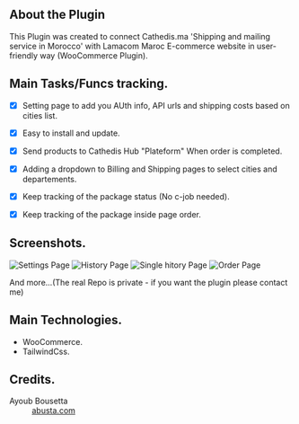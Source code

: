 
## About the Plugin

This Plugin was created to connect Cathedis.ma 'Shipping and mailing service in Morocco' with Lamacom Maroc E-commerce website in user-friendly way (WooCommerce Plugin).


## Main Tasks/Funcs tracking.
- [x] Setting page to add you AUth info, API urls and shipping costs based on cities list.
- [x] Easy to install and update.
- [x] Send products to Cathedis Hub "Plateform" When order is completed.
- [x] Adding a dropdown to Billing and Shipping pages to select cities and departements.
- [x] Keep tracking of the package status (No c-job needed).
- [x] Keep tracking of the package inside page order.


## Screenshots.

![Settings Page](https://i.imgur.com/MGgNrmx.png)
![History Page](https://i.imgur.com/KQ9RBdo.png)
![Single hitory Page](https://i.imgur.com/qor50rs.png)
![Order Page](https://i.imgur.com/s5XtT4P.png)


And more...(The real Repo is private - if you want the plugin please contact me)

## Main Technologies.

* WooCommerce. 
* TailwindCss. 

## Credits.

<dl>
  <dt>Ayoub Bousetta</dt>
  <dd><a href="https://abusta.com">abusta.com</a></dd>

</dl>
